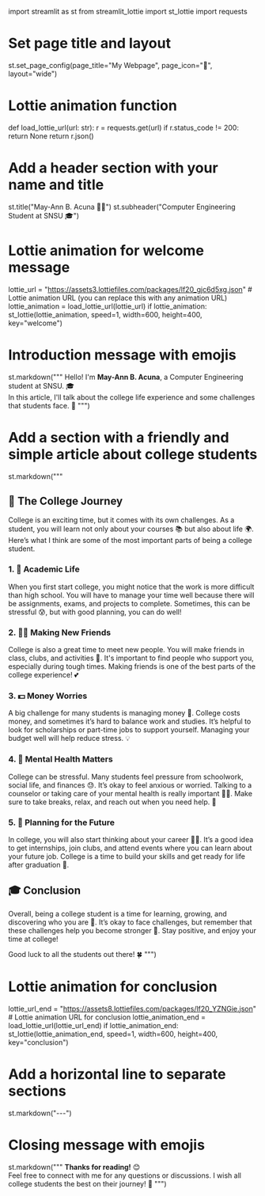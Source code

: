 import streamlit as st
from streamlit_lottie import st_lottie
import requests

# Set page title and layout
st.set_page_config(page_title="My Webpage", page_icon=":tada:", layout="wide")
# Lottie animation function
def load_lottie_url(url: str):
    r = requests.get(url)
    if r.status_code != 200:
        return None
    return r.json()

# Add a header section with your name and title
st.title("May-Ann B. Acuna 👩‍💻")
st.subheader("Computer Engineering Student at SNSU 🎓")

# Lottie animation for welcome message
lottie_url = "https://assets3.lottiefiles.com/packages/lf20_gjc6d5xg.json"  # Lottie animation URL (you can replace this with any animation URL)
lottie_animation = load_lottie_url(lottie_url)
if lottie_animation:
    st_lottie(lottie_animation, speed=1, width=600, height=400, key="welcome")

# Introduction message with emojis
st.markdown("""
Hello! I'm **May-Ann B. Acuna**, a Computer Engineering student at SNSU. 🎓  
In this article, I'll talk about the college life experience and some challenges that students face. 🌱
""")

# Add a section with a friendly and simple article about college students
st.markdown("""
## 🌟 The College Journey

College is an exciting time, but it comes with its own challenges. As a student, you will learn not only about your courses 📚 but also about life 🌍. Here’s what I think are some of the most important parts of being a college student.

### 1. 📖 Academic Life

When you first start college, you might notice that the work is more difficult than high school. You will have to manage your time well because there will be assignments, exams, and projects to complete. Sometimes, this can be stressful 😰, but with good planning, you can do well!

### 2. 👯‍♀️ Making New Friends

College is also a great time to meet new people. You will make friends in class, clubs, and activities 🎉. It's important to find people who support you, especially during tough times. Making friends is one of the best parts of the college experience! 💕

### 3. 💵 Money Worries

A big challenge for many students is managing money 💸. College costs money, and sometimes it’s hard to balance work and studies. It’s helpful to look for scholarships or part-time jobs to support yourself. Managing your budget well will help reduce stress. 💡

### 4. 🧠 Mental Health Matters

College can be stressful. Many students feel pressure from schoolwork, social life, and finances 😓. It’s okay to feel anxious or worried. Talking to a counselor or taking care of your mental health is really important 🧘‍♀️. Make sure to take breaks, relax, and reach out when you need help. 💬

### 5. 🚀 Planning for the Future

In college, you will also start thinking about your career 🧑‍💼. It’s a good idea to get internships, join clubs, and attend events where you can learn about your future job. College is a time to build your skills and get ready for life after graduation 🎯.

## 🎓 Conclusion

Overall, being a college student is a time for learning, growing, and discovering who you are 🌱. It’s okay to face challenges, but remember that these challenges help you become stronger 💪. Stay positive, and enjoy your time at college!

Good luck to all the students out there! 🍀
""")

# Lottie animation for conclusion
lottie_url_end = "https://assets8.lottiefiles.com/packages/lf20_YZNGie.json"  # Lottie animation URL for conclusion
lottie_animation_end = load_lottie_url(lottie_url_end)
if lottie_animation_end:
    st_lottie(lottie_animation_end, speed=1, width=600, height=400, key="conclusion")

# Add a horizontal line to separate sections
st.markdown("---")

# Closing message with emojis
st.markdown("""
**Thanks for reading!** 😊  
Feel free to connect with me for any questions or discussions. I wish all college students the best on their journey! 💫
""")
